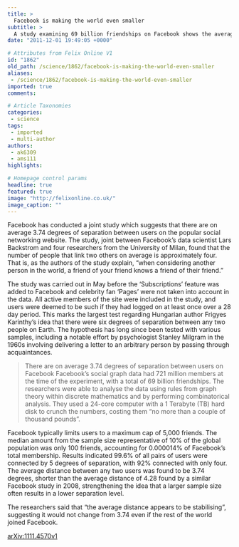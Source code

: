 ```yaml
---
title: >
  Facebook is making the world even smaller
subtitle: >
  A study examining 69 billion friendships on Facebook shows the average degrees of separation between two randomly chosen users to be 3.74
date: "2011-12-01 19:49:05 +0000"

# Attributes from Felix Online V1
id: "1862"
old_path: /science/1862/facebook-is-making-the-world-even-smaller
aliases:
 - /science/1862/facebook-is-making-the-world-even-smaller
imported: true
comments:

# Article Taxonomies
categories:
 - science
tags:
 - imported
 - multi-author
authors:
 - ak6309
 - ams111
highlights:

# Homepage control params
headline: true
featured: true
image: "http://felixonline.co.uk/"
image_caption: ""
---
```


Facebook has conducted a joint study which suggests that there are on average 3.74 degrees of separation between users on the popular social networking website. The study, joint between Facebook’s data scientist Lars Backstrom and four researchers from the University of Milan, found that the number of people that link two others on average is approximately four. That is, as the authors of the study explain, “when considering another person in the world, a friend of your friend knows a friend of their friend.”

The study was carried out in May before the ‘Subscriptions’ feature was added to Facebook and celebrity fan ‘Pages’ were not taken into account in the data. All active members of the site were included in the study, and users were deemed to be such if they had logged on at least once over a 28 day period. This marks the largest test regarding Hungarian author Frigyes Karinthy’s idea that there were six degrees of separation between any two people on Earth. The hypothesis has long since been tested with various samples, including a notable effort by psychologist Stanley Milgram in the 1960s involving delivering a letter to an arbitrary person by passing through acquaintances.
> There are on average 3.74 degrees of separation between users on Facebook
Facebook’s social graph data had 721 million members at the time of the experiment, with a total of 69 billion friendships. The researchers were able to analyse the data using rules from graph theory within discrete mathematics and by performing combinatorical analysis. They used a 24-core computer with a 1 Terabyte (TB) hard disk to crunch the numbers, costing them “no more than a couple of thousand pounds”.

Facebook typically limits users to a maximum cap of 5,000 friends. The median amount from the sample size representative of 10% of the global population was only 100 friends, accounting for 0.000014% of Facebook’s total membership. Results indicated 99.6% of all pairs of users were connected by 5 degrees of separation, with 92% connected with only four. The average distance between any two users was found to be 3.74 degrees, shorter than the average distance of 4.28 found by a similar Facebook study in 2008, strengthening the idea that a larger sample size often results in a lower separation level.

The researchers said that “the average distance appears to be stabilising”, suggesting it would not change from 3.74 even if the rest of the world joined Facebook.

[arXiv:1111.4570v1](http://arxiv.org/abs/1111.4570)
